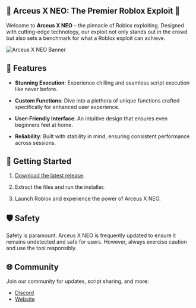 
## <summary>🚀 Arceus X NEO: The Premier Roblox Exploit 🚀</summary>

Welcome to **Arceus X NEO** – the pinnacle of Roblox exploiting. Designed with cutting-edge technology, our exploit not only stands out in the crowd but also sets a benchmark for what a Roblox exploit can achieve.

![Arceus X NEO Banner](https://cdn.discordapp.com/attachments/1011317111295053876/1163911496905019392/SPDM_grafica.png?ex=65414c0d&is=652ed70d&hm=12ad32c94bc55be4a2152b805f5fe32b297d427dce3754b1a9bcfb542fa17384&)

## 🌟 Features

- **Stunning Execution**: Experience chilling and seamless script execution like never before.
  
- **Custom Functions**: Dive into a plethora of unique functions crafted specifically for enhanced user experience.
  
- **User-Friendly Interface**: An intuitive design that ensures even beginners feel at home.
  
- **Reliability**: Built with stability in mind, ensuring consistent performance across sessions.

## 📖 Getting Started

1. [Download the latest release](https://arceusx.com).
   
2. Extract the files and run the installer.
   
3. Launch Roblox and experience the power of Arceus X NEO.

## 🛡 Safety

Safety is paramount. Arceus X NEO is frequently updated to ensure it remains undetected and safe for users. However, always exercise caution and use the tool responsibly.

## 🌐 Community

Join our community for updates, script sharing, and more:
- [Discord](https://discord.g//arceus)
- [Website](https://arceusx.com)
